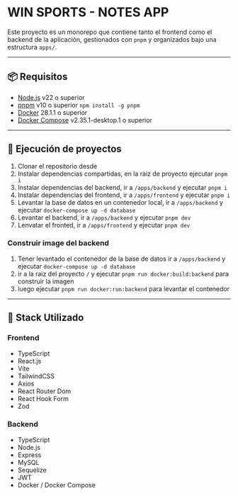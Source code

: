 # WIN SPORTS - NOTES APP

Este proyecto es un monorepo que contiene tanto el frontend como el backend de la aplicación, gestionados con `pnpm` y organizados bajo una estructura `apps/`.

---

## 📦 Requisitos

- [Node.js](https://nodejs.org/) v22 o superior
- [pnpm](https://pnpm.io/) v10 o superior `npm install -g pnpm`
- [Docker](https://www.docker.com/) 28.1.1 o superior
- [Docker Compose](https://docs.docker.com/compose/) v2.35.1-desktop.1 o superior

---

## 🚀 Ejecución de proyectos

1. Clonar el repositorio desde
2. Instalar dependencias compartidas, en la raiz de proyecto ejecutar `pnpm i`
3. Instalar dependencias del backend, ir a `/apps/backend` y ejecutar `pnpm i`
4. Instalar dependencias del frontend, ir a `/apps/frontend` y ejecutar `pnpm i`
5. Levantar la base de datos en un contenedor local, ir a `/apps/backend` y ejecutar `docker-compose up -d database`
6. Levantar el backend, ir a `/apps/backend` y ejecutar `pnpm dev`
7. Lenvatar el fronted, ir a `/apps/frontend` y ejecutar `pnpm dev`

### Construir image del backend

1. Tener levantado el contenedor de la base de datos ir a `/apps/backend` y ejecutar `docker-compose up -d database`
2. ir a la raiz del proyecto `/` y ejecutar `pnpm run docker:build:backend` para construir la imagen
3. luego ejecutar `pnpm run docker:run:backend` para levantar el contenedor

---

## 🔨 Stack Utilizado

###  Frontend
- TypeScript
- React.js
- Vite
- TailwindCSS
- Axios
- React Router Dom
- React Hook Form
- Zod

### Backend
- TypeScript
- Node.js
- Express
- MySQL
- Sequelize
- JWT
- Docker / Docker Compose